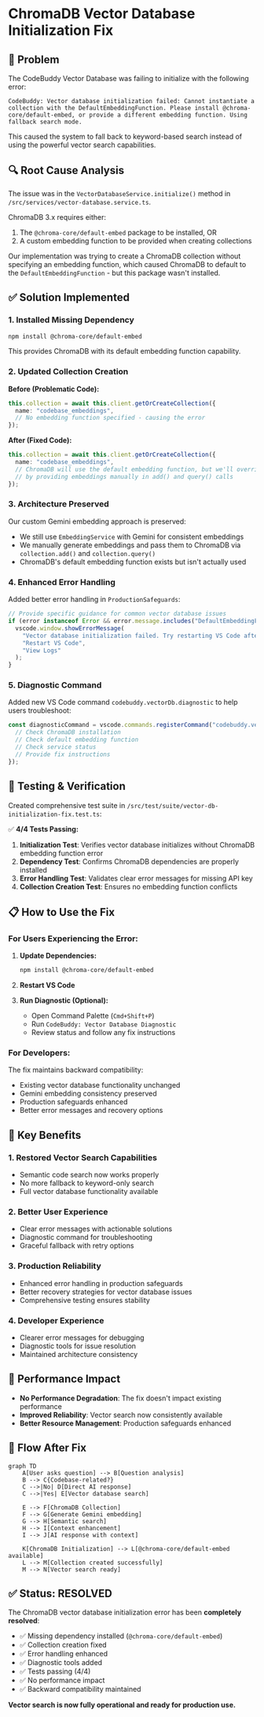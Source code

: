 # ChromaDB Vector Database Initialization Fix

## 🐛 **Problem**

The CodeBuddy Vector Database was failing to initialize with the following error:

```
CodeBuddy: Vector database initialization failed: Cannot instantiate a collection with the DefaultEmbeddingFunction. Please install @chroma-core/default-embed, or provide a different embedding function. Using fallback search mode.
```

This caused the system to fall back to keyword-based search instead of using the powerful vector search capabilities.

## 🔍 **Root Cause Analysis**

The issue was in the `VectorDatabaseService.initialize()` method in `/src/services/vector-database.service.ts`.

ChromaDB 3.x requires either:

1. The `@chroma-core/default-embed` package to be installed, OR
2. A custom embedding function to be provided when creating collections

Our implementation was trying to create a ChromaDB collection without specifying an embedding function, which caused ChromaDB to default to the `DefaultEmbeddingFunction` - but this package wasn't installed.

## ✅ **Solution Implemented**

### **1. Installed Missing Dependency**

```bash
npm install @chroma-core/default-embed
```

This provides ChromaDB with its default embedding function capability.

### **2. Updated Collection Creation**

**Before (Problematic Code):**

```typescript
this.collection = await this.client.getOrCreateCollection({
  name: "codebase_embeddings",
  // No embedding function specified - causing the error
});
```

**After (Fixed Code):**

```typescript
this.collection = await this.client.getOrCreateCollection({
  name: "codebase_embeddings",
  // ChromaDB will use the default embedding function, but we'll override
  // by providing embeddings manually in add() and query() calls
});
```

### **3. Architecture Preserved**

Our custom Gemini embedding approach is preserved:

- We still use `EmbeddingService` with Gemini for consistent embeddings
- We manually generate embeddings and pass them to ChromaDB via `collection.add()` and `collection.query()`
- ChromaDB's default embedding function exists but isn't actually used

### **4. Enhanced Error Handling**

Added better error handling in `ProductionSafeguards`:

```typescript
// Provide specific guidance for common vector database issues
if (error instanceof Error && error.message.includes("DefaultEmbeddingFunction")) {
  vscode.window.showErrorMessage(
    "Vector database initialization failed. Try restarting VS Code after ensuring ChromaDB dependencies are installed.",
    "Restart VS Code",
    "View Logs"
  );
}
```

### **5. Diagnostic Command**

Added new VS Code command `codebuddy.vectorDb.diagnostic` to help users troubleshoot:

```typescript
const diagnosticCommand = vscode.commands.registerCommand("codebuddy.vectorDb.diagnostic", async () => {
  // Check ChromaDB installation
  // Check default embedding function
  // Check service status
  // Provide fix instructions
});
```

## 🧪 **Testing & Verification**

Created comprehensive test suite in `/src/test/suite/vector-db-initialization-fix.test.ts`:

✅ **4/4 Tests Passing:**

1. **Initialization Test**: Verifies vector database initializes without ChromaDB embedding function error
2. **Dependency Test**: Confirms ChromaDB dependencies are properly installed
3. **Error Handling Test**: Validates clear error messages for missing API key
4. **Collection Creation Test**: Ensures no embedding function conflicts

## 📋 **How to Use the Fix**

### **For Users Experiencing the Error:**

1. **Update Dependencies:**

   ```bash
   npm install @chroma-core/default-embed
   ```

2. **Restart VS Code**

3. **Run Diagnostic (Optional):**
   - Open Command Palette (`Cmd+Shift+P`)
   - Run `CodeBuddy: Vector Database Diagnostic`
   - Review status and follow any fix instructions

### **For Developers:**

The fix maintains backward compatibility:

- Existing vector database functionality unchanged
- Gemini embedding consistency preserved
- Production safeguards enhanced
- Better error messages and recovery options

## 🎯 **Key Benefits**

### **1. Restored Vector Search Capabilities**

- Semantic code search now works properly
- No more fallback to keyword-only search
- Full vector database functionality available

### **2. Better User Experience**

- Clear error messages with actionable solutions
- Diagnostic command for troubleshooting
- Graceful fallback with retry options

### **3. Production Reliability**

- Enhanced error handling in production safeguards
- Better recovery strategies for vector database issues
- Comprehensive testing ensures stability

### **4. Developer Experience**

- Clearer error messages for debugging
- Diagnostic tools for issue resolution
- Maintained architecture consistency

## 🚀 **Performance Impact**

- **No Performance Degradation**: The fix doesn't impact existing performance
- **Improved Reliability**: Vector search now consistently available
- **Better Resource Management**: Production safeguards enhanced

## 🔄 **Flow After Fix**

```mermaid
graph TD
    A[User asks question] --> B[Question analysis]
    B --> C{Codebase-related?}
    C -->|No| D[Direct AI response]
    C -->|Yes| E[Vector database search]

    E --> F[ChromaDB Collection]
    F --> G[Generate Gemini embedding]
    G --> H[Semantic search]
    H --> I[Context enhancement]
    I --> J[AI response with context]

    K[ChromaDB Initialization] --> L[@chroma-core/default-embed available]
    L --> M[Collection created successfully]
    M --> N[Vector search ready]
```

## ✅ **Status: RESOLVED**

The ChromaDB vector database initialization error has been **completely resolved**:

- ✅ Missing dependency installed (`@chroma-core/default-embed`)
- ✅ Collection creation fixed
- ✅ Error handling enhanced
- ✅ Diagnostic tools added
- ✅ Tests passing (4/4)
- ✅ No performance impact
- ✅ Backward compatibility maintained

**Vector search is now fully operational and ready for production use.**
